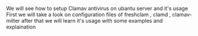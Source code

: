 We will see how to setup Clamav antivirus on ubantu server and it's usage
First we will take a look on configuration files of freshclam , clamd , clamav-milter
after that we will learn it's usage with some examples and explaination
